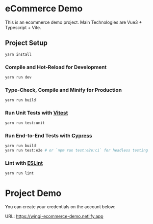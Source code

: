 # eCommerce Demo

This is an ecommerce demo project. Main Technologies are Vue3 + Typescript + Vite.

## Project Setup

```sh
yarn install
```

### Compile and Hot-Reload for Development

```sh
yarn run dev
```

### Type-Check, Compile and Minify for Production

```sh
yarn run build
```

### Run Unit Tests with [Vitest](https://vitest.dev/)

```sh
yarn run test:unit
```

### Run End-to-End Tests with [Cypress](https://www.cypress.io/)

```sh
yarn run build
yarn run test:e2e # or `npm run test:e2e:ci` for headless testing
```

### Lint with [ESLint](https://eslint.org/)

```sh
yarn run lint
```

# Project Demo

You can create your credentials on the account below:


URL: https://wingi-ecommerce-demo.netlify.app
